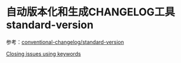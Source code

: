 
# 自动版本化和生成CHANGELOG工具standard-version

参考：[conventional-changelog/standard-version](https://github.com/conventional-changelog/standard-version)

[Closing issues using keywords](https://help.github.com/en/articles/closing-issues-using-keywords)

